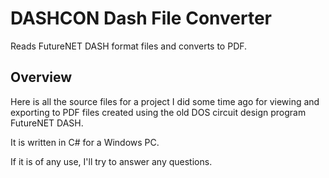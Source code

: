 # DASHCON Dash File Converter
Reads FutureNET DASH format files and converts to PDF.


## Overview
Here is all the source files for a project I did some time ago for viewing and exporting to PDF files created using the old DOS circuit design program FutureNET DASH.

It is written in C# for a Windows PC.

If it is of any use, I'll try to answer any questions.


